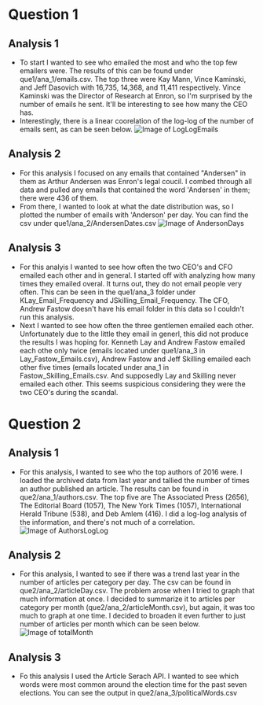 # Question 1

## Analysis 1
- To start I wanted to see who emailed the most and who the top few emailers were. The results of this can be found under que1/ana_1/emails.csv. The top three were Kay Mann, Vince Kaminski, and Jeff Dasovich with 16,735, 14,368, and 11,411 respectively. Vince Kaminski was the Director of Research at Enron, so I'm surprised by the number of emails he sent. It'll be interesting to see how many the CEO has.
- Interestingly, there is a linear coorelation of the log-log of the number of emails sent, as can be seen below.
![Image of LogLogEmails](files/que1/ana_1/LogLogEmails.png)

## Analysis 2
- For this analysis I focused on any emails that contained "Andersen" in them as Arthur Andersen was Enron's legal coucil. I combed through all data and pulled any emails that contained the word 'Andersen' in them; there were 436 of them.
- From there, I wanted to look at what the date distribution was, so I plotted the number of emails with 'Anderson' per day. You can find the csv under que1/ana_2/AndersenDates.csv
![Image of AndersonDays](/que1/ana_2/AndersenDays.png)

## Analysis 3
- For this analyis I wanted to see how often the two CEO's and CFO emailed each other and in general. I started off with analyzing how many times they emailed overal. It turns out, they do not email people very often. This can be seen in the que1/ana_3 folder under KLay_Email_Frequency and JSkilling_Email_Frequency. The CFO, Andrew Fastow doesn't have his email folder in this data so I couldn't run this analysis. 
- Next I wanted to see how often the three gentlemen emailed each other. Unfortunately due to the little they email in generl, this did not produce the results I was hoping for. Kenneth Lay and Andrew Fastow emailed each othe only twice (emails located under que1/ana_3 in Lay_Fastow_Emails.csv), Andrew Fastow and Jeff Skilling emailed each other five times (emails located under ana_1 in Fastow_Skilling_Emails.csv. And supposedly Lay and Skilling never emailed each other. This seems suspicious considering they were the two CEO's during the scandal.

# Question 2
## Analysis 1
- For this analysis, I wanted to see who the top authors of 2016 were. I loaded the archived data from last year and tallied the number of times an author published an article. The results can be found in que2/ana_1/authors.csv. The top five are The Associated Press (2656), The Editorial Board (1057), The New York Times (1057), International Herald Tribune (538), and Deb Amlem (416). I did a log-log analysis of the information, and there's not much of a correlation.
![Image of AuthorsLogLog](/que2/ana_1/AuthorsLogLog.png)

## Analysis 2
- For this analysis, I wanted to see if there was a trend last year in the number of articles per category per day. The csv can be found in que2/ana_2/articleDay.csv. The problem arose when I tried to graph that much information at once. I decided to summarize it to articles per category per month (que2/ana_2/articleMonth.csv), but again, it was too much to graph at one time. I decided to broaden it even further to just number of articles per month which can be seen below.
![Image of totalMonth](/que2/ana_2/totalMonth.png)

## Analysis 3
- Fo this analysis I used the Article Serach API. I wanted to see which words were most common around the election time for the past seven elections. You can see the output in que2/ana_3/politicalWords.csv

